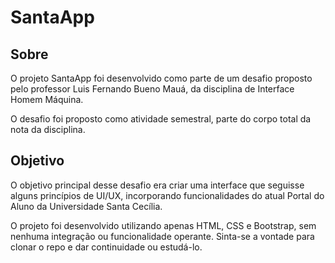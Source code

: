 # SantaApp

## Sobre

O projeto SantaApp foi desenvolvido como parte de um desafio proposto pelo professor Luis Fernando Bueno Mauá, da disciplina de Interface Homem Máquina.

O desafio foi proposto como atividade semestral, parte do corpo total da nota da disciplina.

## Objetivo

O objetivo principal desse desafio era criar uma interface que seguisse alguns princípios de UI/UX, incorporando funcionalidades do atual Portal do Aluno da Universidade Santa Cecília.

O projeto foi desenvolvido utilizando apenas HTML, CSS e Bootstrap, sem nenhuma integração ou funcionalidade operante. Sinta-se a vontade para clonar o repo e dar continuidade ou estudá-lo.
